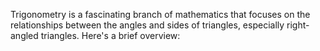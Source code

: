 Trigonometry is a fascinating branch of mathematics that focuses on the 
relationships between the angles and sides of triangles, especially 
right-angled triangles. Here's a brief overview:
